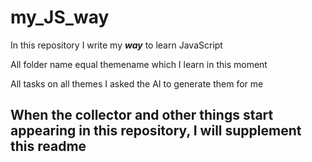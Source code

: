 # my_JS_way

In this repository I write my **_way_** to learn JavaScript

All folder name equal themename which I learn in this moment

All tasks on all themes I asked the AI to generate them for me

## When the collector and other things start appearing in this repository, I will supplement this readme
